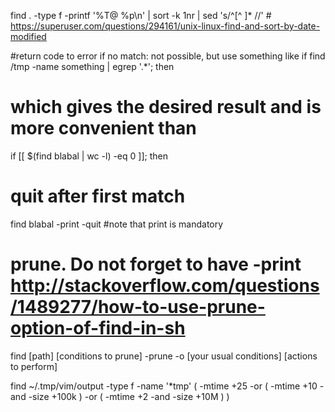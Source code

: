 

find . -type f -printf '%T@ %p\n' | sort -k 1nr | sed 's/^[^ ]* //' # https://superuser.com/questions/294161/unix-linux-find-and-sort-by-date-modified

#return code to error if no match: not possible, but use something like
if find /tmp -name something | egrep '.*'; then
# which gives the desired result and is more convenient than
if [[ $(find blabal | wc -l) -eq 0 ]]; then

# quit after first match
find blabal -print -quit #note that print is mandatory


# prune. Do not forget to have -print http://stackoverflow.com/questions/1489277/how-to-use-prune-option-of-find-in-sh
find [path] [conditions to prune] -prune -o [your usual conditions] [actions to perform]

find ~/.tmp/vim/output -type f -name '*tmp' \( -mtime +25 -or \( -mtime +10 -and -size +100k \) -or \( -mtime +2 -and -size +10M \) \)
